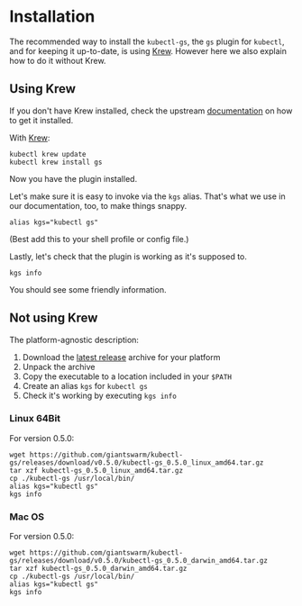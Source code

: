 # Installation

The recommended way to install the `kubectl-gs`, the `gs` plugin for `kubectl`, and for keeping it up-to-date, is using [Krew](https://krew.sigs.k8s.io/). However here we also explain how to do it without Krew.

## Using Krew

If you don't have Krew installed, check the upstream [documentation](https://krew.sigs.k8s.io/docs/user-guide/setup/install/) on how to get it installed.

With [Krew](https://krew.sigs.k8s.io/):

```nohighlight
kubectl krew update
kubectl krew install gs
```

Now you have the plugin installed.

Let's make sure it is easy to invoke via the `kgs` alias. That's what we use in our documentation, too, to make things snappy.

```nohighlight
alias kgs="kubectl gs"
```

(Best add this to your shell profile or config file.)

Lastly, let's check that the plugin is working as it's supposed to.

```nohighlight
kgs info
```

You should see some friendly information.

## Not using Krew

The platform-agnostic description:

1. Download the [latest release](https://github.com/giantswarm/kubectl-gs/releases/latest) archive for your platform
2. Unpack the archive
3. Copy the executable to a location included in your `$PATH`
4. Create an alias `kgs` for `kubectl gs`
5. Check it's working by executing `kgs info`

### Linux 64Bit

For version 0.5.0:

```nohighlight
wget https://github.com/giantswarm/kubectl-gs/releases/download/v0.5.0/kubectl-gs_0.5.0_linux_amd64.tar.gz
tar xzf kubectl-gs_0.5.0_linux_amd64.tar.gz
cp ./kubectl-gs /usr/local/bin/
alias kgs="kubectl gs"
kgs info
```

### Mac OS

For version 0.5.0:

```nohighlight
wget https://github.com/giantswarm/kubectl-gs/releases/download/v0.5.0/kubectl-gs_0.5.0_darwin_amd64.tar.gz
tar xzf kubectl-gs_0.5.0_darwin_amd64.tar.gz
cp ./kubectl-gs /usr/local/bin/
alias kgs="kubectl gs"
kgs info
```
